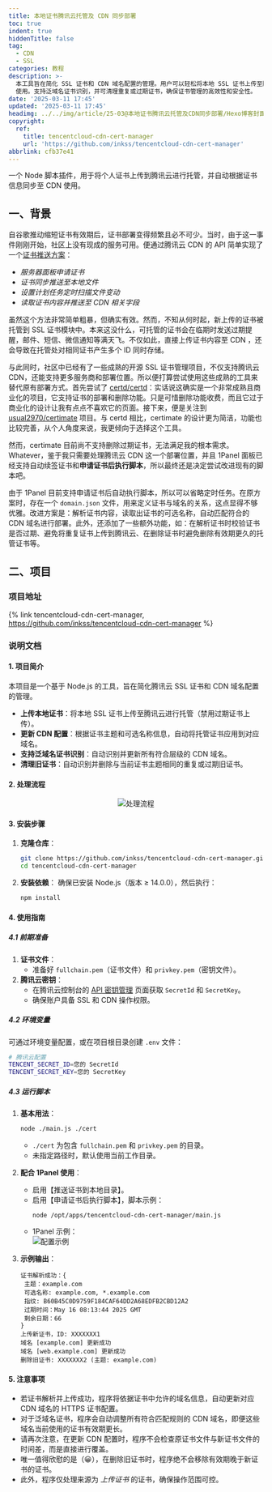 ```yaml
---
title: 本地证书腾讯云托管及 CDN 同步部署
toc: true
indent: true
hiddenTitle: false
tag:
  - CDN
  - SSL
categories: 教程
description: >-
  本工具旨在简化 SSL 证书和 CDN 域名配置的管理。用户可以轻松将本地 SSL 证书上传至腾讯云进行托管，并自动同步 CDN
  使用。支持泛域名证书识别，并可清理重复或过期证书，确保证书管理的高效性和安全性。
date: '2025-03-11 17:45'
updated: '2025-03-11 17:45'
headimg: ../../img/article/25-03@本地证书腾讯云托管及CDN同步部署/Hexo博客封面.png
copyright:
  ref:
    title: tencentcloud-cdn-cert-manager
    url: 'https://github.com/inkss/tencentcloud-cdn-cert-manager'
abbrlink: cfb37e41
---
```


一个 Node 脚本插件，用于将个人证书上传到腾讯云进行托管，并自动根据证书信息同步至 CDN 使用。

<!-- more -->

## 一、背景

自谷歌推动缩短证书有效期后，证书部署变得频繁且必不可少。当时，由于这一事件刚刚开始，社区上没有现成的服务可用。便通过腾讯云 CDN 的 API 简单实现了一个[证书推送方案](https://inkss.cn/post/6b3511b1/#%E6%B3%9B%E5%9F%9F%E5%90%8D%E8%AF%81%E4%B9%A6%E9%83%A8%E7%BD%B2)：

- *服务器面板申请证书*
- *证书同步推送至本地文件*
- *设置计划任务定时扫描文件变动*
- *读取证书内容并推送至 CDN 相关字段*

虽然这个方法非常简单粗暴，但确实有效。然而，不知从何时起，新上传的证书被托管到 SSL 证书模块中。本来这没什么，可托管的证书会在临期时发送过期提醒，邮件、短信、微信通知等满天飞。不仅如此，直接上传证书内容至 CDN ，还会导致在托管处对相同证书产生多个 ID 同时存储。

与此同时，社区中已经有了一些成熟的开源 SSL 证书管理项目，不仅支持腾讯云 CDN，还能支持更多服务商和部署位置。所以便打算尝试使用这些成熟的工具来替代原有部署方式。首先尝试了 [certd/certd](https://github.com/certd/certd)：实话说这确实是一个非常成熟且商业化的项目，它支持证书的部署和删除功能。只是可惜删除功能收费，而且它过于商业化的设计让我有点点不喜欢它的页面。接下来，便是关注到 [usual2970/certimate](https://github.com/usual2970/certimate) 项目。与 certd 相比，certimate 的设计更为简洁，功能也比较完善，从个人角度来说，我更倾向于选择这个工具。

然而，certimate 目前尚不支持删除过期证书，无法满足我的根本需求。Whatever，鉴于我只需要处理腾讯云 CDN 这一个部署位置，并且 1Panel 面板已经支持自动续签证书和**申请证书后执行脚本**，所以最终还是决定尝试改进现有的脚本吧。

由于 1Panel 目前支持申请证书后自动执行脚本，所以可以省略定时任务。在原方案时，存在一个 `domain.json` 文件，用来定义证书与域名的关系，这点显得不够优雅。改进方案是：解析证书内容，读取出证书的可选名称，自动匹配符合的 CDN 域名进行部署。此外，还添加了一些额外功能，如：在解析证书时校验证书是否过期、避免将重复证书上传到腾讯云、在删除证书时避免删除有效期更久的托管证书等。

## 二、项目

### 项目地址

{% link tencentcloud-cdn-cert-manager, https://github.com/inkss/tencentcloud-cdn-cert-manager %}

### 说明文档

#### 1. 项目简介

本项目是一个基于 Node.js  的工具，旨在简化腾讯云 SSL 证书和 CDN 域名配置的管理。

- **上传本地证书**：将本地 SSL 证书上传至腾讯云进行托管（禁用过期证书上传）。
- **更新 CDN 配置**：根据证书主题和可选名称信息，自动将托管证书应用到对应域名。
- **支持泛域名证书识别**：自动识别并更新所有符合层级的 CDN 域名。
- **清理旧证书**：自动识别并删除与当前证书主题相同的重复或过期旧证书。

#### 2. 处理流程

<div align="center">
  <img src="../../img/article/25-03@本地证书腾讯云托管及CDN同步部署/export.svg" alt="处理流程">
</div>

#### 3. 安装步骤

1. **克隆仓库**：
   
   ```bash
   git clone https://github.com/inkss/tencentcloud-cdn-cert-manager.git
   cd tencentcloud-cdn-cert-manager
   ```
   
2. **安装依赖**：
   确保已安装 Node.js（版本 ≥ 14.0.0），然后执行：
   ```bash
   npm install
   ```

#### 4. 使用指南

##### 4.1 前期准备

1. **证书文件**：
   - 准备好 `fullchain.pem`（证书文件）和 `privkey.pem`（密钥文件）。
2. **腾讯云密钥**：
   - 在腾讯云控制台的 [API 密钥管理](https://console.cloud.tencent.com/cam/capi) 页面获取 `SecretId` 和 `SecretKey`。
   - 确保账户具备 SSL 和 CDN 操作权限。

##### 4.2 环境变量

可通过环境变量配置，或在项目根目录创建 `.env` 文件：

```sh .env
# 腾讯云配置
TENCENT_SECRET_ID=您的 SecretId
TENCENT_SECRET_KEY=您的 SecretKey
```

##### 4.3 运行脚本

1. **基本用法**：
   ```sh
   node ./main.js ./cert
   ```
   - `./cert` 为包含 `fullchain.pem` 和 `privkey.pem` 的目录。
   - 未指定路径时，默认使用当前工作目录。


2. **配合 1Panel 使用**：
   
   - 启用【推送证书到本地目录】。
   - 启用【申请证书后执行脚本】，脚本示例：
     ```text
     node /opt/apps/tencentcloud-cdn-cert-manager/main.js
     ```
   - 1Panel 示例：  
     ![配置示例](../../img/article/25-03@本地证书腾讯云托管及CDN同步部署/1panel.png)
3. **示例输出**：
   
   ```text
   证书解析成功：{
    主题：example.com
    可选名称: example.com, *.example.com
    指纹: B60B45C0D9759F184CAF64DD2A68EDFB2CBD12A2
    过期时间：May 16 08:13:44 2025 GMT
    剩余日期：66
   }
   上传新证书，ID: XXXXXXX1
   域名 [example.com] 更新成功
   域名 [web.example.com] 更新成功
   删除旧证书: XXXXXXX2 (主题: example.com)
   ```

#### 5. 注意事项

- 若证书解析并上传成功，程序将依据证书中允许的域名信息，自动更新对应 CDN 域名的 HTTPS 证书配置。
- 对于泛域名证书，程序会自动调整所有符合匹配规则的 CDN 域名，即便这些域名当前使用的证书有效期更长。
- 请再次注意，在更新 CDN 配置时，程序不会检查原证书文件与新证书文件的时间差，而是直接进行覆盖。
- 唯一值得欣慰的是（😀），在删除旧证书时，程序绝不会移除有效期晚于新证书的证书。
- 此外，程序仅处理来源为 *上传证书* 的证书，确保操作范围可控。

